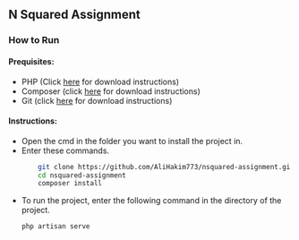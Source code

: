 ## N Squared Assignment

### How to Run

#### Prequisites:
- PHP (Click [here](https://www.php.net/manual/en/install.php) for download instructions)
- Composer (click [here](https://getcomposer.org/download/) for download instructions)
- Git (click [here](https://git-scm.com/downloads) for download instructions)

#### Instructions:
- Open the cmd in the folder you want to install the project in.
- Enter these commands.
   ```sh
       git clone https://github.com/AliHakim773/nsquared-assignment.git
       cd nsquared-assignment
       composer install
    ```
- To run the project, enter the following command in the directory of the project.
    ```sh
    php artisan serve
    ```
